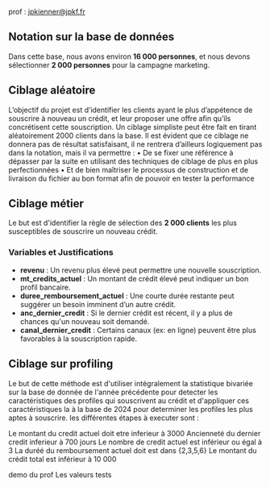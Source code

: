 prof : jpkienner@jpkf.fr

## Notation sur la base de données
Dans cette base, nous avons environ **16 000 personnes**, et nous devons sélectionner **2 000 personnes** pour la campagne marketing.


## Ciblage aléatoire

L’objectif du projet est d’identifier les clients ayant le plus d’appétence de souscrire à nouveau un
crédit, et leur proposer une offre afin qu’ils concrétisent cette souscription.
Un ciblage simpliste peut être fait en tirant aléatoirement 2000 clients dans la base.
Il est évident que ce ciblage ne donnera pas de résultat satisfaisant, il ne rentrera d’ailleurs
logiquement pas dans la notation, mais il va permettre :
• De se fixer une référence à dépasser par la suite en utilisant des techniques de ciblage de
plus en plus perfectionnées
• Et de bien maîtriser le processus de construction et de livraison du fichier au bon format
afin de pouvoir en tester la performance

## Ciblage métier
Le but est d'identifier la règle de sélection des **2 000 clients** les plus susceptibles de souscrire un nouveau crédit.

### Variables et Justifications

- **revenu** : Un revenu plus élevé peut permettre une nouvelle souscription.    
- **mt_credits_actuel** : Un montant de crédit élevé peut indiquer un bon profil bancaire.  
- **duree_remboursement_actuel** : Une courte durée restante peut suggérer un besoin imminent d’un autre crédit.  
- **anc_dernier_credit** : Si le dernier crédit est récent, il y a plus de chances qu'un nouveau soit demandé.  
- **canal_dernier_credit** : Certains canaux (ex: en ligne) peuvent être plus favorables à la souscription rapide.  

## Ciblage sur profiling

Le but de cette méthode est d'utiliser intégralement la statistique bivariée sur la base de donnée de l'année précédente pour detecter les caractéristiques des profiles qui souscrivent au crédit et d'appliquer ces caractéristiques la à la base de 2024 pour determiner les profiles les plus aptes à souscrire. 
les différentes étapes à executer sont :


Le montant du credit actuel doit etre inferieur à 3000
Ancienneté du dernier credit inferieur à 700 jours
Le nombre de credit actuel est inférieur ou égal à 3
La duréé du remboursement actuel doit est dans {2,3,5,6}
Le montant du crédit total est inférieur à 10 000


demo du prof
Les valeurs tests 


